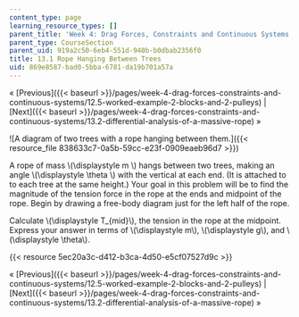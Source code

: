 ```yaml
---
content_type: page
learning_resource_types: []
parent_title: 'Week 4: Drag Forces, Constraints and Continuous Systems'
parent_type: CourseSection
parent_uid: 919a2c50-6eb4-551d-940b-b0dbab2356f0
title: 13.1 Rope Hanging Between Trees
uid: 869e8587-bad0-5bba-6781-da19b701a57a
---
```


« [Previous]({{< baseurl >}}/pages/week-4-drag-forces-constraints-and-continuous-systems/12.5-worked-example-2-blocks-and-2-pulleys) | [Next]({{< baseurl >}}/pages/week-4-drag-forces-constraints-and-continuous-systems/13.2-differential-analysis-of-a-massive-rope) »

![A diagram of two trees with a rope hanging between them.]({{< resource_file 838633c7-0a5b-59cc-e23f-0909eaeb96d7 >}})

A rope of mass \\(\\displaystyle m \\) hangs between two trees, making an angle \\(\\displaystyle \\theta \\) with the vertical at each end. (It is attached to to each tree at the same height.) Your goal in this problem will be to find the magnitude of the tension force in the rope at the ends and midpoint of the rope. Begin by drawing a free-body diagram just for the left half of the rope.

Calculate \\(\\displaystyle T\_{mid}\\), the tension in the rope at the midpoint. Express your answer in terms of \\(\\displaystyle m\\), \\(\\displaystyle g\\), and \\(\\displaystyle \\theta\\).

{{< resource 5ec20a3c-d412-b3ca-4d50-e5cf07527d9c >}}

« [Previous]({{< baseurl >}}/pages/week-4-drag-forces-constraints-and-continuous-systems/12.5-worked-example-2-blocks-and-2-pulleys) | [Next]({{< baseurl >}}/pages/week-4-drag-forces-constraints-and-continuous-systems/13.2-differential-analysis-of-a-massive-rope) »